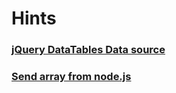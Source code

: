 # Hints

### [jQuery DataTables Data source](https://datatables.net/examples/data_sources/js_array.html)
### [Send array from node.js](https://stackoverflow.com/questions/53242604/send-array-from-node-js-and-use-client-side)

